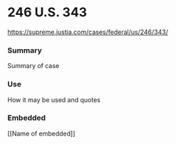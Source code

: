 # 246 U.S. 343

https://supreme.justia.com/cases/federal/us/246/343/

### Summary

Summary of case

### Use

How it may be used and quotes

### Embedded

[[Name of embedded]]

